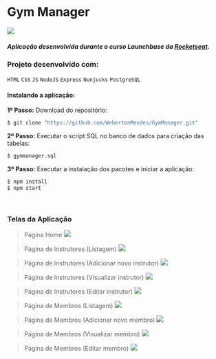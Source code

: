 # Gym Manager

![](https://raw.githubusercontent.com/WebertonMendes/GymManager/master/screen/GymManager10_Logo.png)
<br>
##### Aplicação desenvolvida durante o curso Launchbase da <a href="https://rocketseat.com.br/" target="_blank">Rocketseat</a>.

### Projeto desenvolvido com:
`HTML` `CSS` `JS` `NodeJS` `Express` `Nunjucks` `PostgreSQL`
<br>
#### Instalando a aplicação:

**1º Passo:** Download do repositório:
```sh
$ git clone "https://github.com/WebertonMendes/GymManager.git"
```

**2º Passo:** Executar o script SQL no banco de dados para criação das tabelas:
```sh
$ gymmanager.sql
```

**3º Passo:** Executar a instalação dos pacotes e iniciar a aplicação:
```sh
$ npm install
$ npm start
```
<br>

### Telas da Aplicação

> Página Home
![](https://github.com/WebertonMendes/GymManager/blob/master/screen/GymManager1_Home.png?raw=true)<br>

> Página de Instrutores (Listagem)
![](https://github.com/WebertonMendes/GymManager/blob/master/screen/GymManager2_Instructors_Index.png?raw=true)<br>

> Página de Instrutores (Adicionar novo instrutor)
![](https://github.com/WebertonMendes/GymManager/blob/master/screen/GymManager3_Instructors_Add.png?raw=true)<br>

> Página de Instrutores (Visualizar instrutor)
![](https://github.com/WebertonMendes/GymManager/blob/master/screen/GymManager4_Instructors_View.png?raw=true)<br>

> Página de Instrutores (Editar instrutor)
![](https://github.com/WebertonMendes/GymManager/blob/master/screen/GymManager5_Instructors_Edit.png?raw=true)<br>

> Página de Membros (Listagem)
![](https://github.com/WebertonMendes/GymManager/blob/master/screen/GymManager6_Members_Index.png?raw=true)<br>

> Página de Membros (Adicionar novo membro)
![](https://github.com/WebertonMendes/GymManager/blob/master/screen/GymManager7_Members_Add.png?raw=true)<br>

> Página de Membros (Visualizar membro)
![](https://github.com/WebertonMendes/GymManager/blob/master/screen/GymManager8_Members_View.png?raw=true)<br>

> Página de Membros (Editar membro)
![](https://github.com/WebertonMendes/GymManager/blob/master/screen/GymManager9_Members_Edit.png?raw=true)<br>
